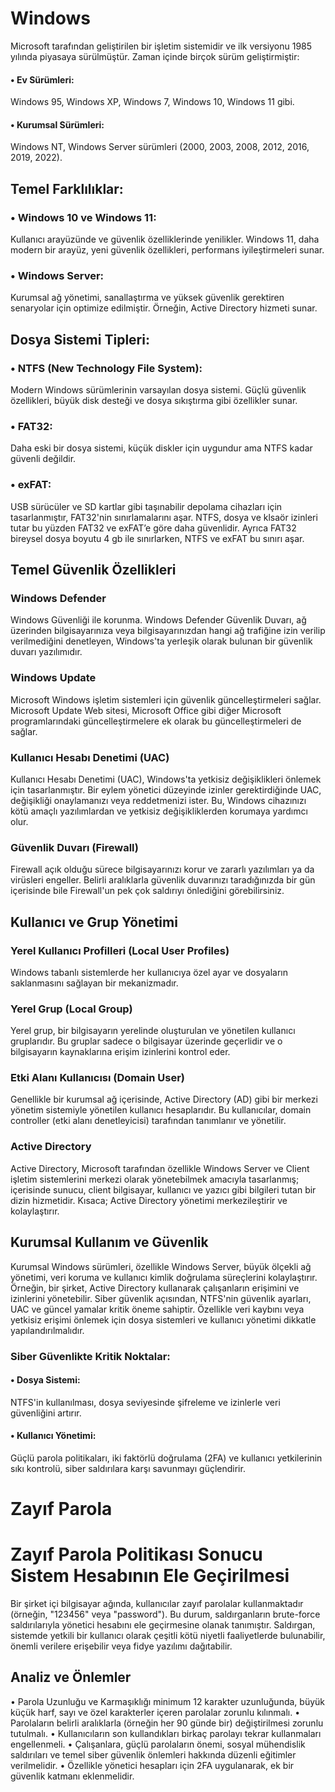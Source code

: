 # Windows 
Microsoft tarafından geliştirilen bir işletim sistemidir ve ilk versiyonu 1985 
yılında piyasaya sürülmüştür. Zaman içinde birçok sürüm geliştirmiştir: 

#### • Ev Sürümleri:
Windows 95, Windows XP, Windows 7, Windows 10, Windows 11 
gibi. 
#### • Kurumsal Sürümleri:
Windows NT, Windows Server sürümleri (2000, 2003, 
2008, 2012, 2016, 2019, 2022). 


## Temel Farklılıklar: 
### • Windows 10 ve Windows 11:
Kullanıcı arayüzünde ve güvenlik özelliklerinde yenilikler. Windows 11, daha modern bir arayüz, yeni güvenlik özellikleri,
performans iyileştirmeleri sunar. 

### • Windows Server:
Kurumsal ağ yönetimi, sanallaştırma ve yüksek güvenlik gerektiren senaryolar için optimize edilmiştir. 
Örneğin, Active Directory hizmeti sunar. 


## Dosya Sistemi Tipleri: 
### • NTFS (New Technology File System): 
Modern Windows sürümlerinin varsayılan dosya sistemi. Güçlü güvenlik özellikleri, büyük disk desteği ve dosya sıkıştırma 
gibi özellikler sunar. 

### • FAT32:
Daha eski bir dosya sistemi, küçük diskler için uygundur ama NTFS kadar güvenli değildir. 

### • exFAT:
USB sürücüler ve SD kartlar gibi taşınabilir depolama cihazları için tasarlanmıştır, FAT32'nin sınırlamalarını aşar. 
NTFS, dosya ve klsaör izinleri tutar bu yüzden FAT32 ve exFAT’e göre daha güvenlidir. 
Ayrıca FAT32 bireysel dosya boyutu 4 gb ile sınırlarken, NTFS ve exFAT bu sınırı aşar. 


## Temel Güvenlik Özellikleri 
### Windows Defender 
Windows Güvenliği ile korunma. Windows Defender Güvenlik Duvarı, ağ üzerinden 
bilgisayarınıza veya bilgisayarınızdan hangi ağ trafiğine izin verilip verilmediğini 
denetleyen, Windows'ta yerleşik olarak bulunan bir güvenlik duvarı yazılımıdır. 

### Windows Update 
Microsoft Windows işletim sistemleri için güvenlik güncelleştirmeleri sağlar. Microsoft 
Update Web sitesi, Microsoft Office gibi diğer Microsoft programlarındaki 
güncelleştirmelere ek olarak bu güncelleştirmeleri de sağlar. 

### Kullanıcı Hesabı Denetimi (UAC) 
Kullanıcı Hesabı Denetimi (UAC), Windows'ta yetkisiz değişiklikleri önlemek için 
tasarlanmıştır. Bir eylem yönetici düzeyinde izinler gerektirdiğinde UAC, değişikliği 
onaylamanızı veya reddetmenizi ister. Bu, Windows cihazınızı kötü amaçlı yazılımlardan 
ve yetkisiz değişikliklerden korumaya yardımcı olur. 

### Güvenlik Duvarı (Firewall) 
Firewall açık olduğu sürece bilgisayarınızı korur ve zararlı yazılımları ya da virüsleri 
engeller. Belirli aralıklarla güvenlik duvarınızı taradığınızda bir gün içerisinde bile 
Firewall'un pek çok saldırıyı önlediğini görebilirsiniz. 


## Kullanıcı ve Grup Yönetimi 
### Yerel Kullanıcı Profilleri (Local User Profiles) 
Windows tabanlı sistemlerde her kullanıcıya özel ayar ve dosyaların saklanmasını 
sağlayan bir mekanizmadır. 

### Yerel Grup (Local Group) 
Yerel grup, bir bilgisayarın yerelinde oluşturulan ve yönetilen kullanıcı gruplarıdır. Bu 
gruplar sadece o bilgisayar üzerinde geçerlidir ve o bilgisayarın kaynaklarına erişim 
izinlerini kontrol eder. 

### Etki Alanı Kullanıcısı (Domain User) 
Genellikle bir kurumsal ağ içerisinde, Active Directory (AD) gibi bir merkezi yönetim 
sistemiyle yönetilen kullanıcı hesaplarıdır. Bu kullanıcılar, domain controller (etki alanı 
denetleyicisi) tarafından tanımlanır ve yönetilir. 

### Active Directory 
Active Directory, Microsoft tarafından özellikle Windows Server ve Client işletim 
sistemlerini merkezi olarak yönetebilmek amacıyla tasarlanmış; içerisinde sunucu, 
client bilgisayar, kullanıcı ve yazıcı gibi bilgileri tutan bir dizin hizmetidir. Kısaca; Active 
Directory yönetimi merkezileştirir ve kolaylaştırır. 


## Kurumsal Kullanım ve Güvenlik 
Kurumsal Windows sürümleri, özellikle Windows Server, büyük ölçekli ağ yönetimi, veri 
koruma ve kullanıcı kimlik doğrulama süreçlerini kolaylaştırır. Örneğin, bir şirket, Active 
Directory kullanarak çalışanların erişimini ve izinlerini yönetebilir. 
Siber güvenlik açısından, NTFS'nin güvenlik ayarları, UAC ve güncel yamalar kritik 
öneme sahiptir. Özellikle veri kaybını veya yetkisiz erişimi önlemek için dosya sistemleri 
ve kullanıcı yönetimi dikkatle yapılandırılmalıdır. 
### Siber Güvenlikte Kritik Noktalar:
#### • Dosya Sistemi:
NTFS'in kullanılması, dosya seviyesinde şifreleme ve izinlerle veri 
güvenliğini artırır. 

#### • Kullanıcı Yönetimi:
Güçlü parola politikaları, iki faktörlü doğrulama (2FA) ve 
kullanıcı yetkilerinin sıkı kontrolü, siber saldırılara karşı savunmayı güçlendirir.

# Zayıf Parola
# Zayıf Parola Politikası Sonucu Sistem Hesabının Ele Geçirilmesi 
Bir şirket içi bilgisayar ağında, kullanıcılar zayıf parolalar kullanmaktadır (örneğin, 
"123456" veya "password"). Bu durum, saldırganların brute-force saldırılarıyla yönetici 
hesabını ele geçirmesine olanak tanımıştır. Saldırgan, sistemde yetkili bir kullanıcı olarak 
çeşitli kötü niyetli faaliyetlerde bulunabilir, önemli verilere erişebilir veya fidye yazılımı 
dağıtabilir. 
## Analiz ve Önlemler 
• Parola Uzunluğu ve Karmaşıklığı minimum 12 karakter uzunluğunda, büyük
küçük harf, sayı ve özel karakterler içeren parolalar zorunlu kılınmalı. 
• Parolaların belirli aralıklarla (örneğin her 90 günde bir) değiştirilmesi zorunlu 
tutulmalı. 
• Kullanıcıların son kullandıkları birkaç parolayı tekrar kullanmaları engellenmeli. 
• Çalışanlara, güçlü parolaların önemi, sosyal mühendislik saldırıları ve temel siber 
güvenlik önlemleri hakkında düzenli eğitimler verilmelidir. 
• Özellikle yönetici hesapları için 2FA uygulanarak, ek bir güvenlik katmanı 
eklenmelidir.